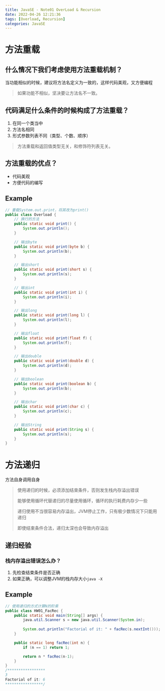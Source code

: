 ```yaml
---
title: JavaSE - Note01 OverLoad & Recursion
date: 2022-04-26 12:21:36
tags: [Overload, Recursion]
categories: JavaSE
---
```


# 方法重载

## 什么情况下我们考虑使用方法重载机制？

当功能相似的时候，建议将方法名定义为一致的，这样代码美观，又方便编程

> 如果功能不相似，坚决要让方法名不一致。

## 代码满足什么条件的时候构成了方法重载？

1. 在同一个类当中
2. 方法名相同
3. 形式参数列表不同（类型、个数、顺序）

> 方法重载和返回值类型无关，和修饰符列表无关。
>

## 方法重载的优点？

- 代码美观
- 方便代码的编写

## Example

```java
// 重载System.out.print，将其改为print()
public class Overload {
	// 换行的方法
	public static void print() {
		System.out.println();
	}

	// 输出byte
	public static void print(byte b) {
		System.out.println(b);
	}

	// 输出short
	public static void print(short s) {
		System.out.println(s);
	}

	// 输出int
	public static void print(int i) {
		System.out.println(i);
	}

	// 输出long
	public static void print(long l) {
		System.out.println(l);
	}

	// 输出float
	public static void print(float f) {
		System.out.println(f);
	}

	// 输出double
	public static void print(double d) {
		System.out.println(d);
	}

	// 输出boolean
	public static void print(boolean b) {
		System.out.println(b);
	}

	// 输出char
	public static void print(char c) {
		System.out.println(c);
	}

	// 输出String
	public static void print(String s) {
		System.out.println(s);
	}
}
```

# 方法递归

方法自身调用自身

> 使用递归的时候，必须添加结束条件，否则发生栈内存溢出错误
>
> 能够使用循环代替递归的尽量使用循环，循环的执行耗费内存少一些
>
> 递归使用不当很容易内存溢出，JVM停止工作，只有极少数情况下只能用递归
>
> 即使结束条件合法，递归太深也会导致内存溢出

## 递归经验

### 栈内存溢出错误怎么办？

1. 先检查结束条件是否正确
2. 如果正确，可以调整JVM的栈内存大小`java -X`

## Example

```java
// 使用递归的方式计算N的阶乘
public class HW01_FacRec {
	public static void main(String[] args) {
		java.util.Scanner s = new java.util.Scanner(System.in);
		
		System.out.println("Factorial of it: " + facRec(s.nextInt()));
	}

	public static long facRec(int n) {
		if (n == 1)	return 1;

		return n * facRec(n-1);
	}
}
/*****************
3
Factorial of it: 6
*****************/
```

